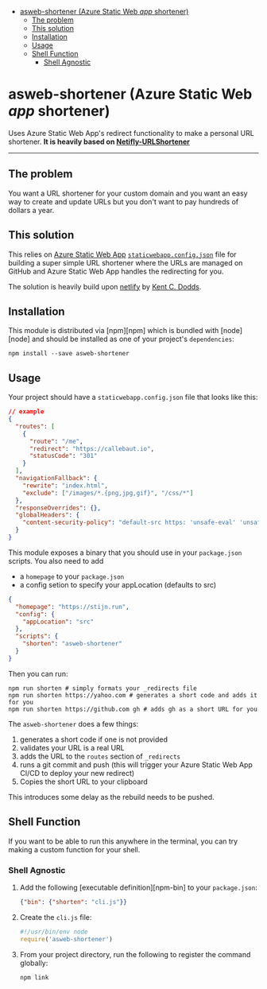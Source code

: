 <!-- START doctoc generated TOC please keep comment here to allow auto update -->
<!-- DON'T EDIT THIS SECTION, INSTEAD RE-RUN doctoc TO UPDATE -->

- [asweb-shortener (Azure Static Web _app_ shortener)](#asweb-shortener-azure-static-web-_app_-shortener)
  - [The problem](#the-problem)
  - [This solution](#this-solution)
  - [Installation](#installation)
  - [Usage](#usage)
  - [Shell Function](#shell-function)
    - [Shell Agnostic](#shell-agnostic)

<!-- END doctoc generated TOC please keep comment here to allow auto update -->

# asweb-shortener (Azure Static Web _app_ shortener)

Uses Azure Static Web App's redirect functionality to make a personal URL
shortener. **It is heavily based on
[Netifly-URLShortener](https://github.com/kentcdodds/netlify-shortener)**

---

## The problem

You want a URL shortener for your custom domain and you want an easy way to
create and update URLs but you don't want to pay hundreds of dollars a year.

## This solution

This relies on
[Azure Static Web App](https://azure.microsoft.com/en-us/services/app-service/static/)
[`staticwebapp.config.json`](https://docs.microsoft.com/en-us/azure/static-web-apps/configuration)
file for building a super simple URL shortener where the URLs are managed on
GitHub and Azure Static Web App handles the redirecting for you.

The solution is heavily build upon
[netlify](https://github.com/kentcdodds/netlify-shortener) by
[Kent C. Dodds](https://github.com/kentcdodds).

## Installation

This module is distributed via [npm][npm] which is bundled with [node][node] and
should be installed as one of your project's `dependencies`:

```
npm install --save asweb-shortener
```

## Usage

Your project should have a `staticwebapp.config.json` file that looks like this:

```json
// example
{
  "routes": [
    {
      "route": "/me",
      "redirect": "https://callebaut.io",
      "statusCode": "301"
    }
  ],
  "navigationFallback": {
    "rewrite": "index.html",
    "exclude": ["/images/*.{png,jpg,gif}", "/css/*"]
  },
  "responseOverrides": {},
  "globalHeaders": {
    "content-security-policy": "default-src https: 'unsafe-eval' 'unsafe-inline'; object-src 'none'"
  }
}
```

This module exposes a binary that you should use in your `package.json` scripts.
You also need to add

- a `homepage` to your `package.json`
- a config setion to specify your appLocation (defaults to src)

```json
{
  "homepage": "https://stijn.run",
  "config": {
    "appLocation": "src"
  },
  "scripts": {
    "shorten": "asweb-shortener"
  }
}
```

Then you can run:

```
npm run shorten # simply formats your _redirects file
npm run shorten https://yahoo.com # generates a short code and adds it for you
npm run shorten https://github.com gh # adds gh as a short URL for you
```

The `asweb-shortener` does a few things:

1. generates a short code if one is not provided
2. validates your URL is a real URL
3. adds the URL to the `routes` section of `_redirects`
4. runs a git commit and push (this will trigger your Azure Static Web App CI/CD
   to deploy your new redirect)
5. Copies the short URL to your clipboard

This introduces some delay as the rebuild needs to be pushed.

<a name="bash-function"></a>

## Shell Function

If you want to be able to run this anywhere in the terminal, you can try making
a custom function for your shell.

### Shell Agnostic

1. Add the following [executable definition][npm-bin] to your `package.json`:
   ```json
   {"bin": {"shorten": "cli.js"}}
   ```
2. Create the `cli.js` file:
   ```js
   #!/usr/bin/env node
   require('asweb-shortener')
   ```
3. From your project directory, run the following to register the command
   globally:
   ```sh
   npm link
   ```
